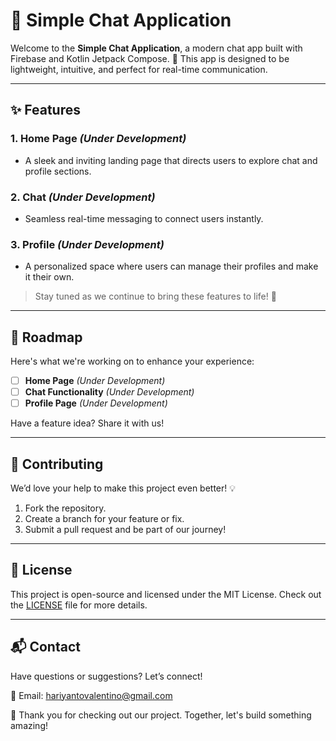 # 🌟 Simple Chat Application

Welcome to the **Simple Chat Application**, a modern chat app built with Firebase and Kotlin Jetpack Compose. 🚀 This app is designed to be lightweight, intuitive, and perfect for real-time communication.

---

## ✨ Features

### 1. **Home Page** *(Under Development)*
   - A sleek and inviting landing page that directs users to explore chat and profile sections.

### 2. **Chat** *(Under Development)*
   - Seamless real-time messaging to connect users instantly.

### 3. **Profile** *(Under Development)*
   - A personalized space where users can manage their profiles and make it their own.

> Stay tuned as we continue to bring these features to life! 🎉

---

## 🚧 Roadmap

Here's what we're working on to enhance your experience:

- [ ] **Home Page** *(Under Development)*
- [ ] **Chat Functionality** *(Under Development)*
- [ ] **Profile Page** *(Under Development)*

Have a feature idea? Share it with us!

---

## 🤝 Contributing

We’d love your help to make this project even better! 💡

1. Fork the repository.
2. Create a branch for your feature or fix.
3. Submit a pull request and be part of our journey!

---

## 📜 License

This project is open-source and licensed under the MIT License. Check out the [LICENSE](LICENSE) file for more details.

---

## 📬 Contact

Have questions or suggestions? Let’s connect!

📧 Email: [hariyantovalentino@gmail.com](mailto:hariyantovalentino@gmail.com)

🌟 Thank you for checking out our project. Together, let's build something amazing!
